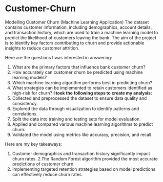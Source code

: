 # Customer-Churn
Modelling Customer Churn (Machine Learning Application)
The dataset contains customer information, including demographics, account details, and transaction history, which are used to train a machine learning model to predict the likelihood of customers leaving the bank. The aim of the project is to identify key factors contributing to churn and provide actionable insights to reduce customer attrition.

Here are the questions I was interested in answering:
1. What are the primary factors that influence bank customer churn?
2. How accurately can customer churn be predicted using machine learning models?
3. Which machine learning algorithm performs best in predicting churn?
4. What strategies can be implemented to retain customers identified as high-risk for churn?
**I took the following steps to create my analysis:**
1. Collected and preprocessed the dataset to ensure data quality and consistency.
2. Explored the data through visualization to identify patterns and correlations.
3. Split the data into training and testing sets for model evaluation.
4. Applied and compared various machine learning algorithms to predict churn.
5. Validated the model using metrics like accuracy, precision, and recall.

Here are my key takeaways:
1. Customer demographics and transaction history significantly impact churn rates.
2.The Random Forest algorithm provided the most accurate predictions of customer churn
3. Implementing targeted retention strategies based on model predictions can effectively reduce churn rates.
